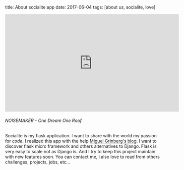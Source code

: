 title: About socialite app
date: 2017-06-04
tags: [about us, socialite, love]

<iframe width="560" height="315" src="https://www.youtube.com/embed/79ZETiaEHhY" frameborder="0" allow="autoplay; encrypted-media" allowfullscreen></iframe>

###### NOISEMAKER - One Dream One Roof

Socialite is my flask application. I want to share with the world my passion for *code*. I realized this app with the help [Miguel Grinberg's blog](https://blog.miguelgrinberg.com/). I want to discover flask micro framework and others alternatives to Django. Flask is very easy to scale not as Django is. And I try to keep this project maintain with new features soon. You can contact me, i also love to read from others challenges, projects, jobs, etc...
